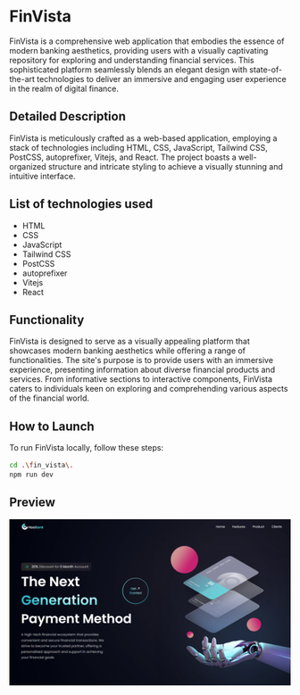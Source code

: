 # FinVista

FinVista is a comprehensive web application that embodies the essence of modern banking aesthetics, providing users with a visually captivating repository for exploring and understanding financial services. This sophisticated platform seamlessly blends an elegant design with state-of-the-art technologies to deliver an immersive and engaging user experience in the realm of digital finance.

## Detailed Description

FinVista is meticulously crafted as a web-based application, employing a stack of technologies including HTML, CSS, JavaScript, Tailwind CSS, PostCSS, autoprefixer, Vitejs, and React. The project boasts a well-organized structure and intricate styling to achieve a visually stunning and intuitive interface.

## List of technologies used

- HTML
- CSS
- JavaScript
- Tailwind CSS
- PostCSS
- autoprefixer
- Vitejs
- React

## Functionality

FinVista is designed to serve as a visually appealing platform that showcases modern banking aesthetics while offering a range of functionalities. The site's purpose is to provide users with an immersive experience, presenting information about diverse financial products and services. From informative sections to interactive components, FinVista caters to individuals keen on exploring and comprehending various aspects of the financial world.

## How to Launch

To run FinVista locally, follow these steps:

```bash
cd .\fin_vista\.
npm run dev
```

## Preview

![Preview](fin_vista/img/Preview.png)
